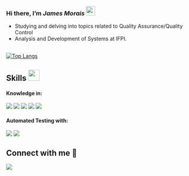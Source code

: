 

### Hi there, I’m ***James Morais*** <img src="https://media.giphy.com/media/ObNTw8Uzwy6KQ/giphy.gif" width="25px">&nbsp;

- Studying and delving into topics related to Quality Assurance/Quality Control
- Analysis and Development of Systems at IFPI.
##


  [![Top Langs](https://github-readme-stats.vercel.app/api/top-langs/?username=JamesMorais&layout=compact&langs_count=4&theme=dark&bg_color=0A0A0A)](https://github.com/JamesMorais/github-readme-stats)
## Skills <img src="https://media.giphy.com/media/iY8CRBdQXODJSCERIr/giphy.gif" width="30px">&nbsp; 

<h4>Knowledge in:</h4>
<span> 
  <img src="https://img.shields.io/badge/HTML5-E34F26?style=for-the-badge&logo=html5&logoColor=black">
  <img src="https://img.shields.io/badge/CSS3-1572B6?style=for-the-badge&logo=css3&logoColor=black">
  <img src="https://img.shields.io/badge/JavaScript-F7DF1E?style=for-the-badge&logo=javascript&logoColor=black">
  <img src="https://img.shields.io/badge/Python-3776AB?style=for-the-badge&logo=python&logoColor=black">
  <img src="https://img.shields.io/badge/Java-ED8B00?style=for-the-badge&logo=java&logoColor=black">
</span>

<h4>Automated Testing with:</h4>
<span>
  <img src="https://img.shields.io/badge/Selenium-43B02A?style=for-the-badge&logo=selenium&logoColor=black">
  <img src="https://img.shields.io/badge/Java-ED8B00?style=for-the-badge&logo=java&logoColor=black">

</span>

##

## Connect with me 🤝 
<a href="https://www.linkedin.com/in/james-morais-63a596244/" target="_blank">
  <img src="https://img.shields.io/badge/LinkedIn-0077B5?style=for-the-badge&logo=linkedin&logoColor=black">
</a>





  
